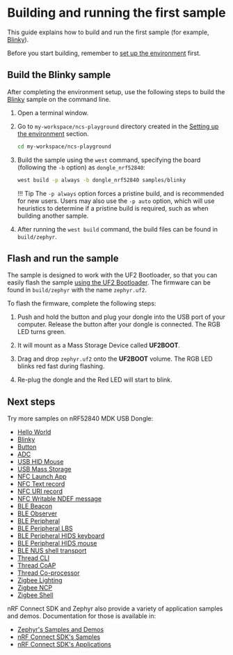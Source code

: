 # Building and running the first sample

This guide explains how to build and run the first sample (for example, [Blinky]).

Before you start building, remember to [set up the environment](./setup.md) first.

## Build the Blinky sample

After completing the environment setup, use the following steps to build the [Blinky] sample on the command line.

1. Open a terminal window.

2. Go to `my-workspace/ncs-playground` directory created in the [Setting up the environment](./setup.md#get-the-code) section.

    ``` bash linenums="1"
    cd my-workspace/ncs-playground
    ```

3. Build the sample using the `west` command, specifying the board (following the `-b` option) as `dongle_nrf52840`:

    ``` bash linenums="1"
    west build -p always -b dongle_nrf52840 samples/blinky
    ```

    !!! Tip
        The `-p always` option forces a pristine build, and is recommended for new users. Users may also use the `-p auto` option, which will use heuristics to determine if a pristine build is required, such as when building another sample.

4. After running the `west build` command, the build files can be found in `build/zephyr`. 

## Flash and run the sample

The sample is designed to work with the UF2 Bootloader, so that you can easily flash the sample [using the UF2 Bootloader](../../programming/uf2boot.md). The firmware can be found in `build/zephyr` with the name `zephyr.uf2`.

To flash the firmware, complete the following steps:

1. Push and hold the button and plug your dongle into the USB port of your computer. Release the button after your dongle is connected. The RGB LED turns green.

2. It will mount as a Mass Storage Device called __UF2BOOT__.

3. Drag and drop `zephyr.uf2` onto the __UF2BOOT__ volume. The RGB LED blinks red fast during flashing.

4. Re-plug the dongle and the Red LED will start to blink.

## Next steps

Try more samples on nRF52840 MDK USB Dongle:

* [Hello World](./samples/hello_world.md)
* [Blinky](./samples/blinky.md)
* [Button](./samples/button.md)
* [ADC](./samples/adc.md)
* [USB HID Mouse](./samples/usb/hid_mouse.md)
* [USB Mass Storage](./samples/usb/mass.md)
* [NFC Launch App](./samples/nfc/launch_app.md)
* [NFC Text record](./samples/nfc/text_record.md)
* [NFC URI record](./samples/nfc/uri_record.md)
* [NFC Writable NDEF message](./samples/nfc/writable_ndef_msg.md)
* [BLE Beacon](./samples/ble/beacon.md)
* [BLE Observer](./samples/ble/observer.md)
* [BLE Peripheral](./samples/ble/peripheral.md)
* [BLE Peripheral LBS](./samples/ble/peripheral_lbs.md)
* [BLE Peripheral HIDS keyboard](./samples/ble/peripheral_hids_keyboard.md)
* [BLE Peripheral HIDS mouse](./samples/ble/peripheral_hids_mouse.md)
* [BLE NUS shell transport](./samples/ble/shell_bt_nus.md)
* [Thread CLI](./samples/thread/cli.md)
* [Thread CoAP](./samples/thread/coap.md)
* [Thread Co-processor](./samples/thread/coprocessor.md)
* [Zigbee Lighting](./samples/zigbee/lighting.md)
* [Zigbee NCP](./samples/zigbee/ncp.md)
* [Zigbee Shell](./samples/zigbee/shell.md)

nRF Connect SDK and Zephyr also provide a variety of application samples and demos. Documentation for those is available in:

- [Zephyr's Samples and Demos](https://docs.zephyrproject.org/latest/samples/index.html#samples-and-demos)
- [nRF Connect SDK's Samples](https://developer.nordicsemi.com/nRF_Connect_SDK/doc/latest/nrf/samples.html)
- [nRF Connect SDK's Applications](https://developer.nordicsemi.com/nRF_Connect_SDK/doc/latest/nrf/applications.html)


[Blinky]: ./samples/blinky.md
